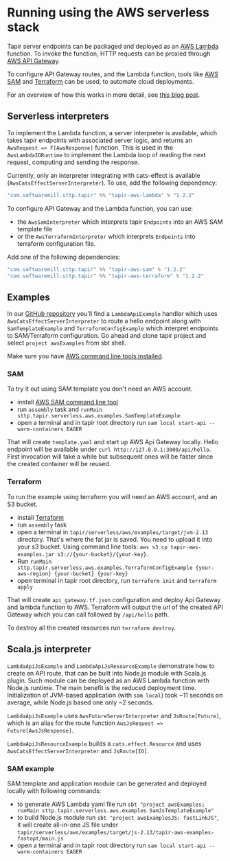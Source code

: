 # Running using the AWS serverless stack

Tapir server endpoints can be packaged and deployed as an [AWS Lambda](https://docs.aws.amazon.com/apigateway/latest/developerguide/http-api-develop-integrations-lambda.html) function. To invoke the function, HTTP requests can be proxied through [AWS API Gateway](https://docs.aws.amazon.com/apigateway/latest/developerguide/welcome.html).

To configure API Gateway routes, and the Lambda function, tools like [AWS SAM](https://aws.amazon.com/serverless/sam/) and [Terraform](https://www.terraform.io/) can be used, to automate cloud deployments.

For an overview of how this works in more detail, see [this blog post](https://blog.softwaremill.com/tapir-serverless-a-proof-of-concept-6b8c9de4d396).

## Serverless interpreters

To implement the Lambda function, a server interpreter is available, which takes tapir endpoints with associated server logic, and returns an `AwsRequest => F[AwsResponse]` function. This is used in the `AwsLambdaIORuntime` to implement the Lambda loop of reading the next request, computing and sending the response.

Currently, only an interpreter integrating with cats-effect is available (`AwsCatsEffectServerInterpreter`). To use, add the following dependency:

```scala
"com.softwaremill.sttp.tapir" %% "tapir-aws-lambda" % "1.2.2"
```

To configure API Gateway and the Lambda function, you can use:

* the `AwsSamInterpreter` which interprets tapir `Endpoints` into an AWS SAM template file
* or the `AwsTerraformInterpreter` which interprets `Endpoints` into terraform configuration file.

Add one of the following dependencies:

```scala
"com.softwaremill.sttp.tapir" %% "tapir-aws-sam" % "1.2.2"
"com.softwaremill.sttp.tapir" %% "tapir-aws-terraform" % "1.2.2"
```

## Examples

In our [GitHub repository](https://github.com/softwaremill/tapir/tree/master/serverless/aws/examples/src/main/scala/sttp/tapir/serverless/aws/examples)
you'll find a `LambdaApiExample` handler which uses `AwsCatsEffectServerInterpreter` to route a hello endpoint along
with `SamTemplateExample` and `TerraformConfigExample` which interpret endpoints to SAM/Terraform configuration. Go
ahead and clone tapir project and select `project awsExamples` from sbt shell.

Make sure you have [AWS command line tools installed](https://docs.aws.amazon.com/cli/latest/userguide/install-cliv2.html).

### SAM

To try it out using SAM template you don't need an AWS account.

* install [AWS SAM command line tool](https://docs.aws.amazon.com/serverless-application-model/latest/developerguide/serverless-sam-cli-command-reference.html)
* run `assembly` task and `runMain sttp.tapir.serverless.aws.examples.SamTemplateExample`
* open a terminal and in tapir root directory run `sam local start-api --warm-containers EAGER`

That will create `template.yaml` and start up AWS Api Gateway locally. Hello endpoint will be available
under `curl http://127.0.0.1:3000/api/hello`. First invocation will take a while but subsequent ones will be faster
since the created container will be reused.

### Terraform

To run the example using terraform you will need an AWS account, and an S3 bucket.

* install [Terraform](https://learn.hashicorp.com/tutorials/terraform/install-cli)
* run `assembly` task
* open a terminal in `tapir/serverless/aws/examples/target/jvm-2.13` directory. That's where the fat jar is saved. You
  need to upload it into your s3 bucket. Using command line
  tools: `aws s3 cp tapir-aws-examples.jar s3://{your-bucket}/{your-key}`.
* Run `runMain sttp.tapir.serverless.aws.examples.TerraformConfigExample {your-aws-region} {your-bucket} {your-key}`
* open terminal in tapir root directory, run `terraform init` and `terraform apply`

That will create `api_gateway.tf.json` configuration and deploy Api Gateway and lambda function to AWS. Terraform will
output the url of the created API Gateway which you can call followed by `/api/hello` path.

To destroy all the created resources run `terraform destroy`.

## Scala.js interpreter

`LambdaApiJsExample` and `LambdaApiJsResourceExample` demonstrate how to create an API route,
that can be built into Node.js module with Scala.js plugin.
Such module can be deployed as an AWS Lambda function with Node.js runtime.
The main benefit is the reduced deployment time.
Initialization of JVM-based application (with `sam local`) took ~11 seconds on average, while Node.js based one only ~2 seconds.

`LambdaApiJsExample` uses `AwsFutureServerInterpreter` and `JsRoute[Future]`,
which is an alias for the route function `AwsJsRequest => Future[AwsJsResponse]`.

`LambdaApiJsResourceExample` builds a `cats.effect.Resource` and uses `AwsCatsEffectServerInterpreter` and `JsRoute[IO]`.

### SAM example

SAM template and application module can be generated and deployed locally with following commands:

* to generate AWS Lambda yaml file run `sbt "project awsExamples; runMain sttp.tapir.serverless.aws.examples.SamJsTemplateExample"`
* to build Node.js module run `sbt "project awsExamplesJS; fastLinkJS"`, it will create all-in-one JS file
  under `tapir/serverless/aws/examples/target/js-2.13/tapir-aws-examples-fastopt/main.js`
* open a terminal and in tapir root directory run `sam local start-api --warm-containers EAGER`
